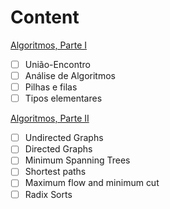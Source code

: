 # Content

[Algoritmos, Parte I](https://www.coursera.org/learn/algorithms-part1)

- [ ] União-Encontro
- [ ] Análise de Algoritmos
- [ ] Pilhas e filas
- [ ] Tipos elementares

[Algoritmos, Parte II](https://www.coursera.org/learn/algorithms-part2)

- [ ] Undirected Graphs
- [ ] Directed Graphs
- [ ] Minimum Spanning Trees
- [ ] Shortest paths
- [ ] Maximum flow and minimum cut
- [ ] Radix Sorts
